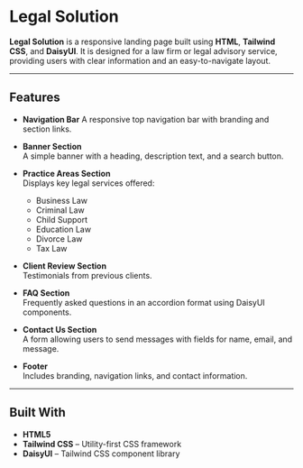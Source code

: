
# Legal Solution

**Legal Solution** is a responsive landing page built using **HTML**, **Tailwind CSS**, and **DaisyUI**. It is designed for a law firm or legal advisory service, providing users with clear information and an easy-to-navigate layout.

---

## Features

- **Navigation Bar**
 A responsive top navigation bar with branding and section links.

- **Banner Section**  
  A simple banner with a heading, description text, and a search button.

- **Practice Areas Section**  
  Displays key legal services offered:
  - Business Law  
  - Criminal Law  
  - Child Support  
  - Education Law  
  - Divorce Law  
  - Tax Law

- **Client Review Section**  
  Testimonials from previous clients.

- **FAQ Section**  
  Frequently asked questions in an accordion format using DaisyUI components.

- **Contact Us Section**  
  A form allowing users to send messages with fields for name, email, and message.

- **Footer**  
  Includes branding, navigation links, and contact information.

---

## Built With

- **HTML5**
- **Tailwind CSS** – Utility-first CSS framework
- **DaisyUI** – Tailwind CSS component library